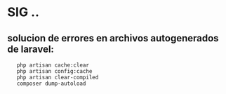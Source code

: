 # SIG ..


## solucion de errores en archivos autogenerados de laravel:

```
   php artisan cache:clear
   php artisan config:cache
   php artisan clear-compiled
   composer dump-autoload
```